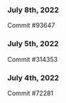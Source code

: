 ### July 8th, 2022

Commit #93647

### July 5th, 2022

Commit #314353


### July 4th, 2022

Commit #72281
